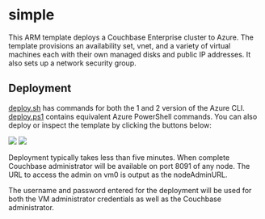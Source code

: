 # simple

This ARM template deploys a Couchbase Enterprise cluster to Azure.  The template provisions an availability set, vnet, and a variety of virtual machines each with their own managed disks and public IP addresses.  It also sets up a network security group.

## Deployment

[deploy.sh](deploy.sh) has commands for both the 1 and 2 version of the Azure CLI.  [deploy.ps1](deploy.ps1) contains equivalent Azure PowerShell commands.  You can also deploy or inspect the template by clicking the buttons below:

<a href="https://portal.azure.com/#create/Microsoft.Template/uri/https%3A%2F%2Fraw.githubusercontent.com%2Fcouchbase-partners%2Fazure-resource-manager-couchbase%2Fmaster%2Fsimple%2FmainTemplate.json" target="_blank"><img src="http://azuredeploy.net/deploybutton.png"/></a>
<a href="http://armviz.io/#/?load=https%3A%2F%2Fraw.githubusercontent.com%2Fcouchbase-partners%2Fazure-resource-manager-couchbase%2Fmaster%2Fsimple%2FmainTemplate.json" target="_blank"><img src="http://armviz.io/visualizebutton.png"/></a>

Deployment typically takes less than five minutes.  When complete Couchbase administrator will be available on port 8091 of any node.  The URL to access the admin on vm0 is output as the nodeAdminURL.  

The username and password entered for the deployment will be used for both the VM administrator credentials as well as the Couchbase administrator.
